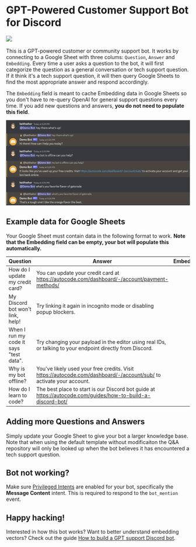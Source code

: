 # GPT-Powered Customer Support Bot for Discord
[<img src="https://open.autocode.com/static/images/open.svg?" width="192">](https://open.autocode.com/)

This is a GPT-powered customer or community support bot. It works by connecting
to a Google Sheet with three colums: `Question`, `Answer` and `Embedding`.
Every time a user asks a question to the bot, it will first categorize the
question as a general conversation or tech support question. If it think it's a
tech support question, it will then query Google Sheets to find the most
appropriate answer and respond accordingly.

The `Embedding` field is meant to cache Embedding data in Google Sheets so you
don't have to re-query OpenAI for general support questions every time. If you
add new questions and answers, **you do not need to populate this field**.

![Support bot](/readme/gallery/1-bot-example.png)

## Example data for Google Sheets

Your Google Sheet must contain data in the following format to work. **Note that
the Embedding field can be empty, your bot will populate this automatically.**

| Question | Answer | Embedding |
| --- | --- | --- |
| How do I update my credit card? | You can update your credit card at https://autocode.com/dashboard/-/account/payment-methods/ | |
| My Discord bot won't link, help! | Try linking it again in incognito mode or disabling popup blockers. | |
| When I run my code it says "test data". | Try changing your payload in the editor using real IDs, or talking to your endpoint directly from Discord. | |
| Why is my bot offline? | You've likely used your free credits. Visit https://autocode.com/dashboard/-/account/sub/ to activate your account. | |
| How do I learn to code? | The best place to start is our Discord bot guide at https://autocode.com/guides/how-to-build-a-discord-bot/ | | |

## Adding more Questions and Answers

Simply update your Google Sheet to give your bot a larger knowledge base. Note
that when using the default template without modificaiton the Q&A repository
will only be looked up when the bot believes it has encountered a tech support
question.

## Bot not working?

Make sure [Privileged Intents](https://autocode.com/discord/threads/what-are-discord-privileged-intents-and-how-do-i-enable-them-tutorial-0c3f9977/)
are enabled for your bot, specifically the **Message Content** intent.
This is required to respond to the `bot_mention` event.

## Happy hacking!

Interested in how this bot works? Want to better understand embedding vectors?
Check out the guide [How to build a GPT support Discord bot](http://autocode.com/guides/how-to-build-a-gpt-support-discord-bot/).